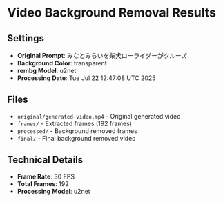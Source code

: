 # Video Background Removal Results

## Settings
- **Original Prompt**: みなとみらいを柴犬ローライダーがクルーズ
- **Background Color**: transparent
- **rembg Model**: u2net
- **Processing Date**: Tue Jul 22 12:47:08 UTC 2025

## Files
- `original/generated-video.mp4` - Original generated video
- `frames/` - Extracted frames (192 frames)
- `processed/` - Background removed frames
- `final/` - Final background removed video

## Technical Details
- **Frame Rate**: 30 FPS
- **Total Frames**: 192
- **Processing Model**: u2net

